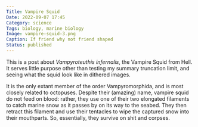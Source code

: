 ```yaml
---
Title: Vampire Squid
Date: 2022-09-07 17:45
Category: science
Tags: biology, marine biology
Image: vampire-squid-3.png
Caption: If friend why not friend shaped
Status: published
---
```


This is a post about *Vampyroteuthis infernalis*, the Vampire Squid from Hell. It serves little purpose other than testing my summary truncation limit, and seeing what the squid look like in dithered images.

It is the only extant member of the order Vampyromorphida, and is most closely related to octopuses. Despite their (amazing) name, vampire squid do not feed on blood: rather, they use one of their two elongated filaments to catch marine snow as it passes by on its way to the seabed. They then retract this filament and use their tentacles to wipe the captured snow into their mouthparts. So, essentially, they survive on shit and corpses.
